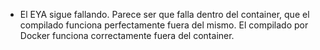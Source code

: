 - El EYA sigue fallando. Parece ser que falla dentro del container, que el compilado funciona perfectamente fuera del mismo. El compilado por Docker funciona correctamente fuera del container.